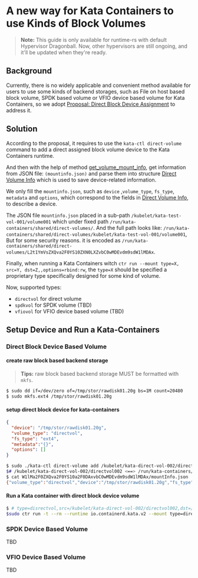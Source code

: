 # A new way for Kata Containers to use Kinds of Block Volumes

> **Note:** This guide is only available for runtime-rs with default Hypervisor Dragonball.
> Now, other hypervisors are still ongoing, and it'll be updated when they're ready.


## Background

Currently, there is no widely applicable and convenient method available for users to use some kinds of backend storages, such as File on host based block volume, SPDK based volume or VFIO device based volume for Kata Containers, so we adopt [Proposal: Direct Block Device Assignment](https://github.com/kata-containers/kata-containers/blob/main/docs/design/direct-blk-device-assignment.md) to address it.

## Solution

According to the proposal, it requires to use the `kata-ctl direct-volume` command to add a direct assigned block volume device to the Kata Containers runtime. 

And then with the help of method [get_volume_mount_info](https://github.com/kata-containers/kata-containers/blob/099b4b0d0e3db31b9054e7240715f0d7f51f9a1c/src/libs/kata-types/src/mount.rs#L95), get information from JSON file: `(mountinfo.json)` and parse them into structure [Direct Volume Info](https://github.com/kata-containers/kata-containers/blob/099b4b0d0e3db31b9054e7240715f0d7f51f9a1c/src/libs/kata-types/src/mount.rs#L70) which is used to save device-related information. 

We only fill the `mountinfo.json`, such as `device` ,`volume_type`, `fs_type`, `metadata` and `options`, which correspond to the fields in [Direct Volume Info](https://github.com/kata-containers/kata-containers/blob/099b4b0d0e3db31b9054e7240715f0d7f51f9a1c/src/libs/kata-types/src/mount.rs#L70), to describe a device. 

The JSON file `mountinfo.json` placed in a sub-path `/kubelet/kata-test-vol-001/volume001` which under fixed path `/run/kata-containers/shared/direct-volumes/`. 
And the full path looks like: `/run/kata-containers/shared/direct-volumes/kubelet/kata-test-vol-001/volume001`, But for some security reasons. it is 
encoded as `/run/kata-containers/shared/direct-volumes/L2t1YmVsZXQva2F0YS10ZXN0LXZvbC0wMDEvdm9sdW1lMDAx`.

Finally, when running a Kata Containers witch `ctr run --mount type=X, src=Y, dst=Z,,options=rbind:rw`, the `type=X` should be specified a proprietary type specifically designed for some kind of volume. 

Now, supported types: 

- `directvol` for direct volume
- `spdkvol` for SPDK volume (TBD)
- `vfiovol` for VFIO device based volume (TBD)


## Setup Device and Run a Kata-Containers

### Direct Block Device Based Volume

#### create raw block based backend storage

> **Tips:** raw block based backend storage MUST be formatted with `mkfs`.

```bash
$ sudo dd if=/dev/zero of=/tmp/stor/rawdisk01.20g bs=1M count=20480
$ sudo mkfs.ext4 /tmp/stor/rawdisk01.20g
```

#### setup direct block device for kata-containers

```json
{
  "device": "/tmp/stor/rawdisk01.20g", 
  "volume_type": "directvol", 
  "fs_type": "ext4", 
  "metadata":"{}", 
  "options": []
}
```

```bash
$ sudo ./kata-ctl direct-volume add /kubelet/kata-direct-vol-002/directvol002 "{\"device\": \"/tmp/stor/rawdisk01.20g\", \"volume_type\": \"directvol\", \"fs_type\": \"ext4\", \"metadata\":"{}", \"options\": []}"
$# /kubelet/kata-direct-vol-002/directvol002 <==> /run/kata-containers/shared/direct-volumes/W1lMa2F0ZXQva2F0YS10a2F0DAxvbC0wMDEvdm9sdW1lMDAx
$ cat W1lMa2F0ZXQva2F0YS10a2F0DAxvbC0wMDEvdm9sdW1lMDAx/mountInfo.json 
{"volume_type":"directvol","device":"/tmp/stor/rawdisk01.20g","fs_type":"ext4","metadata":{},"options":[]}
```

#### Run a Kata container with direct block device volume

```bash
$ # type=disrectvol,src=/kubelet/kata-direct-vol-002/directvol002,dst=/disk002,options=rbind:rw
$sudo ctr run -t --rm --runtime io.containerd.kata.v2 --mount type=directvol,src=/kubelet/kata-direct-vol-002/directvol002,dst=/disk002,options=rbind:rw "$image" kata-direct-vol-xx05302045 /bin/bash
```


### SPDK Device Based Volume

TBD

### VFIO Device Based Volume

TBD